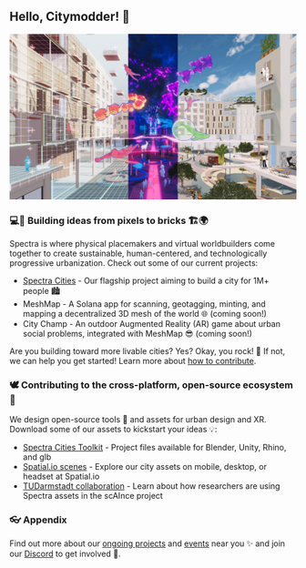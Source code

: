 ## Hello, Citymodder!  👋

![A digital rendering showing a city street through three lens of physical reality, AR, and VR.](https://github.com/SpectraStudios/.github/blob/main/spectra_3views.webp)

### 💻👾 Building ideas from pixels to bricks 🏗️🌍

Spectra is where physical placemakers and virtual worldbuilders come together to create sustainable, human-centered, and technologically progressive urbanization. Check out some of our current projects:

- [Spectra Cities](https://www.spectracities.com/) - Our flagship project aiming to build a city for 1M+ people 🏙️
- MeshMap - A Solana app for scanning, geotagging, minting, and mapping a decentralized 3D mesh of the world 🌐 (coming soon!)
- City Champ - An outdoor Augmented Reality (AR) game about urban social problems, integrated with MeshMap 😎 (coming soon!)

Are you building toward more livable cities? Yes? Okay, you rock! 🎸 If not, we can help you get started! Learn more about [how to contribute](https://www.spectracities.com/).

### 🕊️ Contributing to the cross-platform, open-source ecosystem 🚀

We design open-source tools 🔧 and assets for urban design and XR. Download some of our assets to kickstart your ideas 💡:

- [Spectra Cities Toolkit](https://github.com/SpectraCities) - Project files available for Blender, Unity, Rhino, and glb
- [Spatial.io scenes](https://www.spatial.io/@spectracities) - Explore our city assets on mobile, desktop, or headset at Spatial.io
- [TUDarmstadt collaboration](https://www.verkehr.tu-darmstadt.de/vv/forschung_ivv/projekte_ivv/aktuelle_projekte_2/scaince/luftreinhaltungoffenbach_1.en.jsp) - Learn about how researchers are using Spectra assets in the scAInce project

### 👓 Appendix

Find out more about our [ongoing projects](https://www.spectracities.com/projects/) and [events](https://www.spectracities.com/events/) near you ✨ and join our [Discord](https://discord.gg/aTSRjCaWvn) to get involved 🤝.
